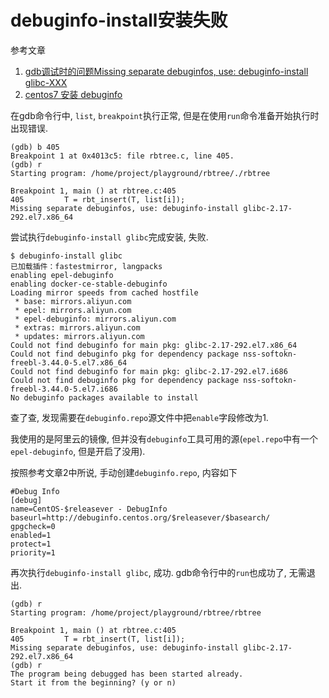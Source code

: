 # debuginfo-install安装失败

参考文章

1. [gdb调试时的问题Missing separate debuginfos, use: debuginfo-install glibc-XXX](https://www.cnblogs.com/wuchanming/p/4492388.html)
2. [centos7 安装 debuginfo](https://www.jianshu.com/p/5b4ef8112b97)

在gdb命令行中, `list`, `breakpoint`执行正常, 但是在使用`run`命令准备开始执行时出现错误.

```console
(gdb) b 405
Breakpoint 1 at 0x4013c5: file rbtree.c, line 405.
(gdb) r
Starting program: /home/project/playground/rbtree/./rbtree

Breakpoint 1, main () at rbtree.c:405
405	        T = rbt_insert(T, list[i]);
Missing separate debuginfos, use: debuginfo-install glibc-2.17-292.el7.x86_64
```

尝试执行`debuginfo-install glibc`完成安装, 失败.

```console
$ debuginfo-install glibc
已加载插件：fastestmirror, langpacks
enabling epel-debuginfo
enabling docker-ce-stable-debuginfo
Loading mirror speeds from cached hostfile
 * base: mirrors.aliyun.com
 * epel: mirrors.aliyun.com
 * epel-debuginfo: mirrors.aliyun.com
 * extras: mirrors.aliyun.com
 * updates: mirrors.aliyun.com
Could not find debuginfo for main pkg: glibc-2.17-292.el7.x86_64
Could not find debuginfo pkg for dependency package nss-softokn-freebl-3.44.0-5.el7.x86_64
Could not find debuginfo for main pkg: glibc-2.17-292.el7.i686
Could not find debuginfo pkg for dependency package nss-softokn-freebl-3.44.0-5.el7.i686
No debuginfo packages available to install
```

查了查, 发现需要在`debuginfo.repo`源文件中把`enable`字段修改为1.

我使用的是阿里云的镜像, 但并没有`debuginfo`工具可用的源(`epel.repo`中有一个`epel-debuginfo`, 但是开启了没用).

按照参考文章2中所说, 手动创建`debuginfo.repo`, 内容如下

```
#Debug Info
[debug]
name=CentOS-$releasever - DebugInfo
baseurl=http://debuginfo.centos.org/$releasever/$basearch/
gpgcheck=0
enabled=1
protect=1
priority=1
```

再次执行`debuginfo-install glibc`, 成功. gdb命令行中的`run`也成功了, 无需退出.

```console
(gdb) r
Starting program: /home/project/playground/rbtree/rbtree

Breakpoint 1, main () at rbtree.c:405
405	        T = rbt_insert(T, list[i]);
Missing separate debuginfos, use: debuginfo-install glibc-2.17-292.el7.x86_64
(gdb) r
The program being debugged has been started already.
Start it from the beginning? (y or n)
```


